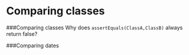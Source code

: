 # Comparing classes


###Comparing classes
Why does ```assertEquals(ClassA,ClassB)``` always return false?



###Comparing dates
